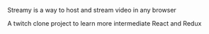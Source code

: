 Streamy is a way to host and stream video in any browser

A twitch clone project to learn more intermediate React and Redux
